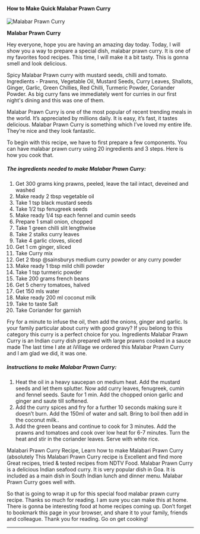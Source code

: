             

#### How to Make Quick Malabar Prawn Curry

![Malabar Prawn Curry](https://img-global.cpcdn.com/recipes/ac69194b7dbb9121/751x532cq70/malabar-prawn-curry-recipe-main-photo.jpg)

**Malabar Prawn Curry**

Hey everyone, hope you are having an amazing day today. Today, I will show you a way to prepare a special dish, malabar prawn curry. It is one of my favorites food recipes. This time, I will make it a bit tasty. This is gonna smell and look delicious.

Spicy Malabar Prawn curry with mustard seeds, chilli and tomato. Ingredients - Prawns, Vegetable Oil, Mustard Seeds, Curry Leaves, Shallots, Ginger, Garlic, Green Chillies, Red Chilli, Turmeric Powder, Coriander Powder. As big curry fans we immediately went for curries in our first night's dining and this was one of them.

Malabar Prawn Curry is one of the most popular of recent trending meals in the world. It’s appreciated by millions daily. It is easy, it’s fast, it tastes delicious. Malabar Prawn Curry is something which I’ve loved my entire life. They’re nice and they look fantastic.

To begin with this recipe, we have to first prepare a few components. You can have malabar prawn curry using 20 ingredients and 3 steps. Here is how you cook that.

##### The ingredients needed to make Malabar Prawn Curry:

1.  Get 300 grams king prawns, peeled, leave the tail intact, deveined and washed
2.  Make ready 2 tbsp vegetable oil
3.  Take 1 tsp black mustard seeds
4.  Take 1/2 tsp fenugreek seeds
5.  Make ready 1/4 tsp each fennel and cumin seeds
6.  Prepare 1 small onion, chopped
7.  Take 1 green chilli slit lengthwise
8.  Take 2 stalks curry leaves
9.  Take 4 garlic cloves, sliced
10.  Get 1 cm ginger, sliced
11.  Take Curry mix
12.  Get 2 tbsp @sainsburys medium curry powder or any curry powder
13.  Make ready 1 tbsp mild chilli powder
14.  Take 1 tsp turmeric powder
15.  Take 200 grams french beans
16.  Get 5 cherry tomatoes, halved
17.  Get 150 mls water
18.  Make ready 200 ml coconut milk
19.  Take to taste Salt
20.  Take Coriander for garnish

Fry for a minute to infuse the oil, then add the onions, ginger and garlic. Is your family particular about curry with good gravy? If you belong to this category this curry is a perfect choice for you. Ingredients Malabar Prawn Curry is an Indian curry dish prepared with large prawns cooked in a sauce made The last time I ate at iVillage we ordered this Malabar Prawn Curry and I am glad we did, it was one.

##### Instructions to make Malabar Prawn Curry:

1.  Heat the oil in a heavy saucepan on medium heat. Add the mustard seeds and let them splutter. Now add curry leaves, fenugreek, cumin and fennel seeds. Saute for 1 min. Add the chopped onion garlic and ginger and saute till softened.
2.  Add the curry spices and fry for a further 10 seconds making sure it doesn’t burn. Add the 150ml of water and salt. Bring to boil then add in the coconut milk..
3.  Add the green beans and continue to cook for 3 minutes. Add the prawns and tomatoes and cook over low heat for 6-7 minutes. Turn the heat and stir in the coriander leaves. Serve with white rice.

Malabari Prawn Curry Recipe, Learn how to make Malabari Prawn Curry (absolutely This Malabari Prawn Curry recipe is Excellent and find more Great recipes, tried & tested recipes from NDTV Food. Malabar Prawn Curry is a delicious Indian seafood curry. It is very popular dish in Goa. It is included as a main dish in South Indian lunch and dinner menu. Malabar Prawn Curry goes well with.

So that is going to wrap it up for this special food malabar prawn curry recipe. Thanks so much for reading. I am sure you can make this at home. There is gonna be interesting food at home recipes coming up. Don’t forget to bookmark this page in your browser, and share it to your family, friends and colleague. Thank you for reading. Go on get cooking!

* * *
